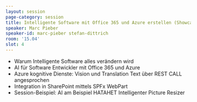 ```yaml
---
layout: session
page-category: session
title: Intelligente Software mit Office 365 und Azure erstellen (Showcase)
speaker: Marc Pieber
speaker-id: marc-pieber stefan-dittrich
room: '15.04'
slot: 4
---
```


- Warum Intelligente Software alles verändern wird
- AI für Software Entwickler mit Office 365 und Azure
- Azure kognitive Dienste: Vision und Translation Text über REST CALL angesprochen
- Integration in SharePoint mittels SPFx WebPart
- Session-Beispiel: AI am Beispiel HATAHET Intelligenter Picture Resizer